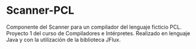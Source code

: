 # Scanner-PCL
Componente del Scanner para un compilador del lenguaje ficticio PCL. Proyecto 1 del curso de Compiladores e Intérpretes.
Realizado en lenguaje Java y con la utilización de la biblioteca JFlux.
